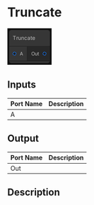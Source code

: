 # Truncate
![Mixture.VectorTruncateNode](../../images/Mixture.VectorTruncateNode.png)
## Inputs
Port Name | Description
--- | ---
A | 

## Output
Port Name | Description
--- | ---
Out | 

## Description

